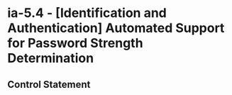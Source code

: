 # ia-5.4 - \[Identification and Authentication\] Automated Support for Password Strength Determination

## Control Statement

